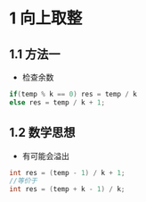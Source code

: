 # 1 向上取整

## 1.1 方法一

- 检查余数

```cpp
if(temp % k == 0) res = temp / k
else res = temp / k + 1;
```

## 1.2 数学思想

- 有可能会溢出

```cpp
int res = (temp - 1) / k + 1;
//等价于
int res = (temp + k - 1) / k;
```




